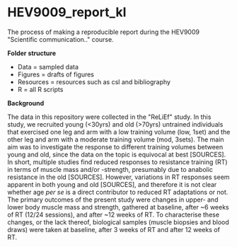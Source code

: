 # HEV9009_report_kl

The process of making a reproducible report during the HEV9009 "Scientific communication.." course.

**Folder structure** 
- Data = sampled data 
- Figures = drafts of figures 
- Resources = resources such as csl and bibliography 
- R = all R scripts

**Background**

The data in this repository were collected in the "ReLiEf" study. In this study, we recruited young (<30yrs)
and old (>70yrs) untrained individuals that exercised one leg and arm with a low training volume (low, 1set) 
and the other leg and arm with a moderate training volume (mod, 3sets). The main aim was to investigate the
response to different training volumes between young and old, since the data on the topic is equivocal
at best [SOURCES]. In short, multiple studies find reduced responses to resistance training (RT) in terms
of muscle mass and/or -strength, presumably due to anabolic resistance in the old [SOURCES]. However, 
variations in RT responses seem apparent in both young and old [SOURCES], and therefore it is not clear
whether age *per se* is a direct contributor to reduced RT adaptations or not. The primary outcomes of the
present study were changes in upper- and lower body muscle mass and strength, gathered at baseline,
after ~6 weeks of RT (12/24 sessions), and after ~12 weeks of RT. To characterise these changes, or the 
lack thereof, biological samples (muscle biopsies and blood draws) were taken at baseline, after 3 weeks
of RT and after 12 weeks of RT. 

